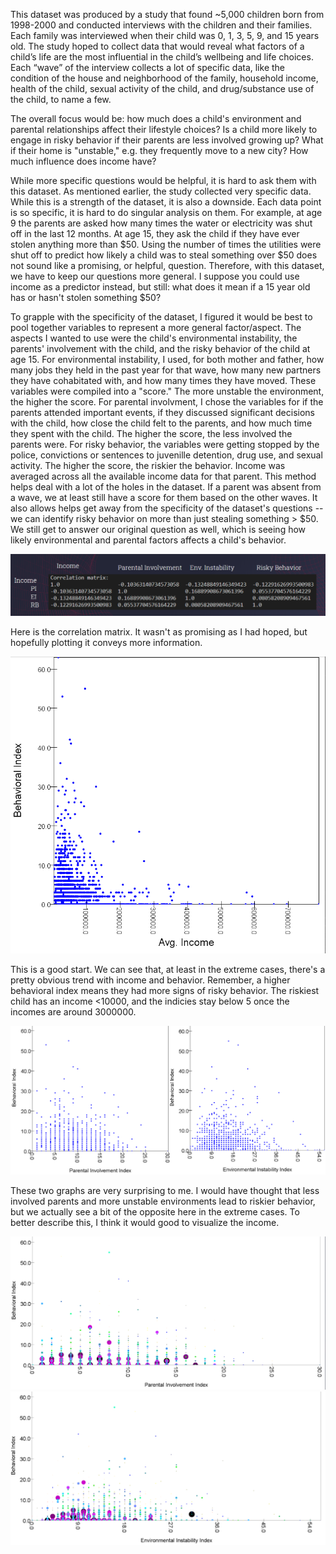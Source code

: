 This dataset was produced by a study that found ~5,000 children born from 1998-2000 and conducted interviews with the children and their families. Each family was interviewed when their child was 0, 1, 3, 5, 9, and 15 years old. The study hoped to collect data that would reveal what factors of a child’s life are the most influential in the child’s wellbeing and life choices. Each “wave” of the interview collects a lot of specific data, like the condition of the house and neighborhood of the family, household income, health of the child, sexual activity of the child, and drug/substance use of the child, to name a few. 

The overall focus would be: how much does a child's environment and parental relationships affect their lifestyle choices? Is a child more likely to engage in risky behavior if their parents are less involved growing up? What if their home is "unstable," e.g. they frequently move to a new city? How much influence does income have? 

While more specific questions would be helpful, it is hard to ask them with this dataset. As mentioned earlier, the study collected very specific data. While this is a strength of the dataset, it is also a downside. Each data point is so specific, it is hard to do singular analysis on them. For example, at age 9 the parents are asked how many times the water or electricity was shut off in the last 12 months. At age 15, they ask the child if they have ever stolen anything more than $50. Using the number of times the utilities were shut off to predict how likely a child was to steal something over $50 does not sound like a promising, or helpful, question. Therefore, with this dataset, we have to keep our questions more general. I suppose you could use income as a predictor instead, but still: what does it mean if a 15 year old has or hasn't stolen something $50?

To grapple with the specificity of the dataset, I figured it would be best to pool together variables to represent a more general factor/aspect. The aspects I wanted to use were the child's environmental instability, the parents' involvement with the child, and the risky behavior of the child at age 15. For environmental instability, I used, for both mother and father, how many jobs they held in the past year for that wave, how many new partners they have cohabitated with, and how many times they have moved. These variables were compiled into a "score." The more unstable the environment, the higher the score. For parental involvment, I chose the variables for if the parents attended important events, if they discussed significant decisions with the child, how close the child felt to the parents, and how much time they spent with the child. The higher the score, the less involved the parents were. For risky behavior, the variables were getting stopped by the police, convictions or sentences to juvenille detention, drug use, and sexual activity. The higher the score, the riskier the behavior. Income was averaged across all the available income data for that parent. This method helps deal with a lot of the holes in the dataset. If a parent was absent from a wave, we at least still have a score for them based on the other waves. It also allows helps get away from the specificity of the dataset's questions -- we can identify risky behavior on more than just stealing something > $50. We still get to answer our original question as well, which is seeing how likely environmental and parental factors affects a child's behavior. 

![corMatr](src/main/scala/finalproject/corrMatr.png)

Here is the correlation matrix. It wasn't as promising as I had hoped, but hopefully plotting it conveys more information. 

![income](src/main/scala/finalproject/keepIncome.png) 

This is a good start. We can see that, at least in the extreme cases, there's a pretty obvious trend with income and behavior. Remember, a higher behavioral index means they had more signs of risky behavior. The riskiest child has an income <10000, and the indicies stay below 5 once the incomes are around 3000000. 

![both](src/main/scala/finalproject/both.png)

These two graphs are very surprising to me. I would have thought that less involved parents and more unstable environments lead to riskier behavior, but we actually see a bit of the opposite here in the extreme cases. To better describe this, I think it would good to visualize the income.

![incomePI](src/main/scala/finalproject/incomePI.png)
![incomeEI](src/main/scala/finalproject/invomeEI.png)
